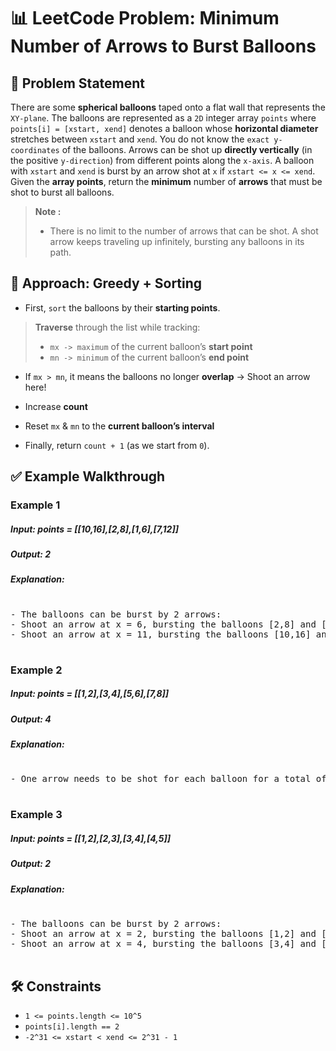 # 📊 LeetCode Problem: Minimum Number of Arrows to Burst Balloons

## 🧩 Problem Statement

There are some **spherical balloons** taped onto a flat wall that represents the `XY-plane`. The balloons are represented as a `2D` integer array `points` where `points[i] = [xstart, xend]` denotes a balloon whose **horizontal diameter** stretches between `xstart` and `xend`. You do not know the `exact y-coordinates` of the balloons.
Arrows can be shot up **directly vertically** (in the positive `y-direction`) from different points along the `x-axis`. A balloon with `xstart` and `xend` is burst by an arrow shot at `x` if `xstart <= x <= xend`. 
Given the **array points**, return the **minimum** number of **arrows** that must be shot to burst all balloons.

> **Note :**
> - There is no limit to the number of arrows that can be shot. A shot arrow keeps traveling up infinitely, bursting any balloons in its path.



## 🧠 Approach: Greedy + Sorting

- First, `sort` the balloons by their **starting points**.
  
> **Traverse** through the list while tracking:
> - `mx -> maximum` of the current balloon’s **start point**
> - `mn -> minimum` of the current balloon’s **end point**

- If `mx > mn`, it means the balloons no longer **overlap** -> Shoot an arrow here!
  
- Increase **count**

- Reset `mx` & `mn` to the **current balloon’s interval**
  
- Finally, return `count + 1` (as we start from `0`).



## ✅ Example Walkthrough

### Example 1

##### Input: points = [[10,16],[2,8],[1,6],[7,12]]
##### Output: 2

##### Explanation: 
<pre> 
- The balloons can be burst by 2 arrows:
- Shoot an arrow at x = 6, bursting the balloons [2,8] and [1,6].
- Shoot an arrow at x = 11, bursting the balloons [10,16] and [7,12].
  
</pre>

### Example 2

##### Input: points = [[1,2],[3,4],[5,6],[7,8]]
##### Output: 4

##### Explanation: 
<pre> 
- One arrow needs to be shot for each balloon for a total of 4 arrows.
  
</pre>

### Example 3

##### Input: points = [[1,2],[2,3],[3,4],[4,5]]
##### Output: 2

##### Explanation: 
<pre> 
- The balloons can be burst by 2 arrows:
- Shoot an arrow at x = 2, bursting the balloons [1,2] and [2,3].
- Shoot an arrow at x = 4, bursting the balloons [3,4] and [4,5].
  
</pre>

## 🛠️ Constraints

- `1 <= points.length <= 10^5`
- `points[i].length == 2`
- `-2^31 <= xstart < xend <= 2^31 - 1`
